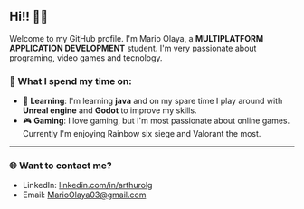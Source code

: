 ## Hi!! 👋🏻

Welcome to my GitHub profile. I'm Mario Olaya, a **MULTIPLATFORM APPLICATION DEVELOPMENT** student. I'm very passionate about programing, video games and tecnology.

### 🚀 What I spend my time on:

- 🤺 **Learning**: I'm learning **java** and on my spare time I play around with **Unreal engine** and **Godot** to improve my skills.
- 🎮 **Gaming**: I love gaming, but I'm most passionate about online games. Currently I'm enjoying Rainbow six siege and Valorant the most.

---



### 🌐 Want to contact me?
- LinkedIn: [linkedin.com/in/arthurolg](https://www.linkedin.com/in/lgzarturo/)
- Email: MarioOlaya03@gmail.com

